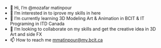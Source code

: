 - 👋 Hi, I’m @mozafar matinpour
- 👀 I’m interested in to iprove my skills in here
- 🌱 I’m currently learning 3D Modeling Art & Animation in BCIT & IT Programing in ITD Canada
- 💞️ I’m looking to collaborate on my skills and get the creative idea in 3D Art and side FX
- 📫 How to reach me mmatinpour@my.bcit.ca

<!---
mozafarm/mozafarm is a ✨ special ✨ repository because its `README.md` (this file) appears on your GitHub profile.
You can click the Preview link to take a look at your changes.
--->
